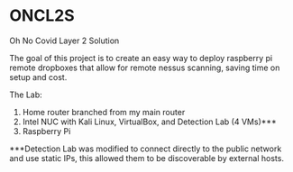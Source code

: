 # ONCL2S
Oh No Covid Layer 2 Solution


The goal of this project is to create an easy way to deploy raspberry pi remote dropboxes that allow for remote nessus scanning, saving time on setup and cost.


The Lab: 

1. Home router branched from my main router
2. Intel NUC with Kali Linux, VirtualBox, and Detection Lab (4 VMs)***
3. Raspberry Pi

***Detection Lab was modified to connect directly to the public network and use static IPs, this allowed them to be discoverable by external hosts. 
